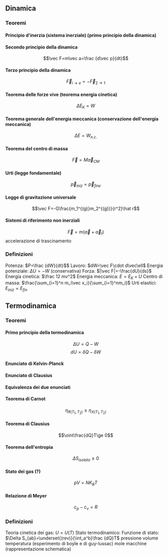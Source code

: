 ## Dinamica
### Teoremi
#### Principio d'inerzia (sistema inerziale) (primo principio della dinamica)
#### Secondo principio della dinamica
$$\vec F=m\vec a=\frac {d\vec p}{dt}$$
#### Terzo principio della dinamica
$$\vec F_{i\to e}=-\vec F_{2\to 1}$$
#### Teorema delle forze vive (teorema energia cinetica)
$$\Delta E_K=W$$
#### Teorema generale dell'energia meccanica (conservazione dell'energia meccanica)
$$\Delta E=W_{n.c.}$$
#### Teorema del centro di massa
$$\vec F=M\vec a_{CM}$$
#### Urti (legge fondamentale)
$$\vec p_{iniz}=\vec p_{fine}$$
#### Legge di gravitazione universale
$$\vec F=-G\frac{m_1^{(g)}m_2^{(g)}}{r^2}\hat r$$
#### Sistemi di riferimento non inerziali
$$\vec F=m(\vec a+\vec a_t)$$
accelerazione di trascinamento
### Definizioni
Potenza: $P=\frac {dW}{dt}$$
Lavoro: $dW=\vec F\cdot d\vec\ell$
Energia potenziale: $\Delta U=-W$ (conservativa)
Forza: $|\vec F|=-\frac{dU}{ds}$
Energia cinetica: $\frac 12 mv^2$
Energia meccanica: $E=E_K+U$
Centro di massa: $\frac{\sum_{i=1}^n m_i\vec x_i}{\sum_{i=1}^nm_i}$
Urti elastici: $E_{iniz}=E_{fin}$

## Termodinamica

### Teoremi
#### Primo principio della termodinamica
$$\Delta U=Q-W$$
$$dU=\delta Q-\delta W$$
#### Enunciato di Kelvin-Planck
#### Enunciato di Clausius
#### Equivalenza dei due enunciati
#### Teorema di Carnot
$$\eta_{R(T_1,T_2)}\ge\eta_{X(T_1,T_2)}$$
#### Teorema di Clausius
$$\oint\frac{dQ}T\ge 0$$
#### Teorema dell'entropia
$$\Delta S_{isolato}\ge 0$$
#### Stato dei gas (?)
$$pV=NK_BT$$
#### Relazione di Meyer
$$c_p-c_v=R$$
### Definizioni
Teoria cinetica dei gas: $U=U(T)$
Stato termodinamico:
Funzione di stato:
$\Delta S_{ab}=\underset{(rev)}{\int_a^b}\frac {dQ}T$
pressione
volume
temperatura (esperimento di boyle e di guy-lussac)
mole
macchine (rappresentazione schematica)